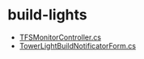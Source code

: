 # build-lights
*  [TFSMonitorController.cs](https://gist.github.com/tarasn/c3224ba0af677fa98511)  
*  [TowerLightBuildNotificatorForm.cs](https://gist.github.com/tarasn/91c4f3d3037959774a85)
